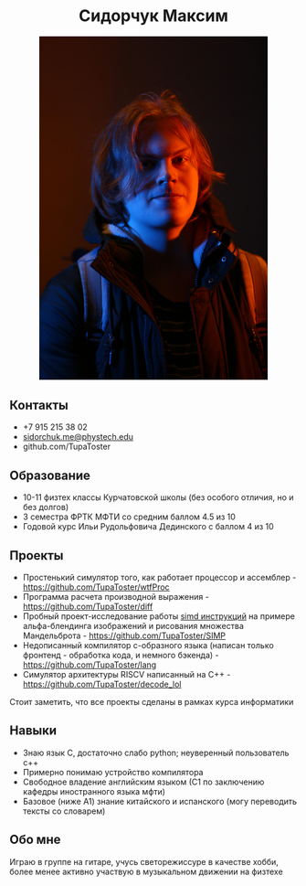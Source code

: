 <center> <h1> Сидорчук Максим </h1> </center>

<p align="center">
    <img src="me.jpg" width="400px" alt="буквально я">
</p>

## Контакты

* +7 915 215 38 02
* sidorchuk.me@phystech.edu
* github.com/TupaToster

## Образование

* 10-11 физтех классы Курчатовской школы (без особого отличия, но и без долгов)
* 3 семестра ФРТК МФТИ со средним баллом 4.5 из 10
* Годовой курс Ильи Рудольфовича Дединского с баллом 4 из 10

## Проекты

* Простенький симулятор того, как работает процессор и ассемблер - https://github.com/TupaToster/wtfProc
* Программа расчета производной выражения - https://github.com/TupaToster/diff
* Пробный проект-исследование работы [simd инструкций](https://en.wikipedia.org/wiki/Single_instruction,_multiple_data) на примере альфа-блендинга изображений и рисования множества Мандельброта - https://github.com/TupaToster/SIMP
* Недописанный компилятор с-образного языка (написан только фронтенд - обработка кода, и немного бэкенда) - https://github.com/TupaToster/lang
* Симулятор архитектуры RISCV написанный на C++ - https://github.com/TupaToster/decode_lol

Стоит заметить, что все проекты сделаны в рамках курса информатики

## Навыки

* Знаю язык С, достаточно слабо python; неуверенный пользователь с++
* Примерно понимаю устройство компилятора
* Свободное владение английским языком (С1 по заключению кафедры иностранного языка мфти)
* Базовое (ниже А1) знание китайского и испанского (могу переводить тексты со словарем)

## Обо мне

Играю в группе на гитаре, учусь светорежиссуре в качестве хобби, более менее активно участвую в музыкальном движении на физтехе
